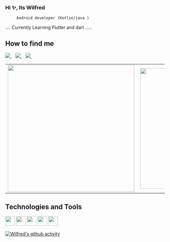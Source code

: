 
### Hi ✨, Its Wilfred
         Android developer (Kotlin/java )
.... Currently Learning Flutter and dart .....


<!-- - 📫 How to find me: 
  - :office: [LinkedIn](https://www.linkedin.com/in/wilfredgicharu/)
  -:office: [twitter](https://twitter.com/DeveloperWilfr1)
  -:Email: wilfredgicharu254@gmail.com
  -: Phone: +254748760186 -->
 
<!--  
 [![Wilfred's github stats](https://github-readme-stats.vercel.app/api?username=WilfredGicharu&count_private=true&show_icons=true&theme=radical&hide_rank=false)](https://github.com/anuraghazra/github-readme-stats)
 
 [![Top Langs](https://github-readme-stats.vercel.app/api/top-langs/?username=wilfredGicharu)](https://github.com/anuraghazra/github-readme-stats) -->

<h2 align="left">How to find me</h2>
<a href="https://twitter.com/DeveloperWilfr1">
    <img src="https://img.shields.io/badge/Twitter-1DA1F2?style=for-the-badge&logo=twitter&logoColor=white" />    
  </a>&nbsp;&nbsp;
 <a href="https://www.linkedin.com/in/wilfredgicharu/">
    <img src="https://img.shields.io/badge/linkedin-%230077B5.svg?&style=for-the-badge&logo=linkedin&logoColor=white" />
  </a>&nbsp;&nbsp;
  <a href="wilfredgicharu254@gmail.com">
    <img src="https://img.shields.io/badge/Gmail-D14836?style=for-the-badge&logo=gmail&logoColor=white" />
  </a>&nbsp;&nbsp;
 </p>
 
 
<center>
  <table>
    <tr>
        <td><img width="400px" align="left" src="https://github-readme-stats.vercel.app/api?username=WilfredGicharu&count_private=true&show_icons=true&theme=dark&layout=compact" /></td>
        <td><img width="380px" align="left" src="https://github-readme-stats.vercel.app/api/top-langs/?username=WilfredGicharu&hide=html&layout=compact&theme=dark" /></td>      
    </tr>   
  </table>
</center>
<h2 align="left">Technologies and Tools</h2>
<p align="left">
  <img src="https://img.shields.io/badge/Android-3DDC84?style=for-the-badge&logo=android&logoColor=white" height="30"/>
  <img src="https://img.shields.io/badge/Kotlin-0095D5?&style=for-the-badge&logo=kotlin&logoColor=white" height="30"/>
  <img src="https://img.shields.io/badge/Java-ED8B00?style=for-the-badge&logo=java&logoColor=white" height="30"/>
  <img src="https://img.shields.io/badge/firebase-ffca28?style=for-the-badge&logo=firebase&logoColor=white" height="30"/>
  <img src="https://img.shields.io/badge/Git-F05032?style=for-the-badge&logo=git&logoColor=white" height="30"/>
 
</p>

[![Wilfred's github activity](https://activity-graph.herokuapp.com/graph?username=wilfredgicharu&theme=chartreuse-dark)](https://github.com/wilfredgicharu/github-readme-activity-graph)



